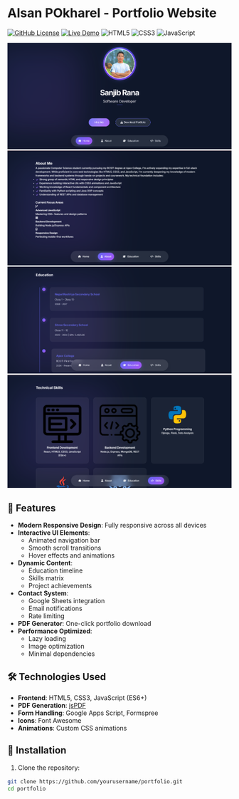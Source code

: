 # Alsan POkharel - Portfolio Website

[![GitHub License](https://img.shields.io/badge/license-MIT-blue.svg)](https://opensource.org/licenses/MIT)
[![Live Demo](https://img.shields.io/badge/demo-live-brightgreen)](https://yourusername.github.io/portfolio)
![HTML5](https://img.shields.io/badge/html5-%23E34F26.svg?style=flat&logo=html5&logoColor=white)
![CSS3](https://img.shields.io/badge/css3-%231572B6.svg?style=flat&logo=css3&logoColor=white)
![JavaScript](https://img.shields.io/badge/javascript-%23323330.svg?style=flat&logo=javascript&logoColor=%23F7DF1E)

![Portfolio Screenshot](./assets/images/screenshot.png)
![Portfolio Screenshot](./assets/images/screenshot1.png)
![Portfolio Screenshot](./assets/images/screenshot2.png)
![Portfolio Screenshot](./assets/images/screenshot3.png)

## 🌟 Features

- **Modern Responsive Design**: Fully responsive across all devices
- **Interactive UI Elements**:
  - Animated navigation bar
  - Smooth scroll transitions
  - Hover effects and animations
- **Dynamic Content**:
  - Education timeline
  - Skills matrix
  - Project achievements
- **Contact System**:
  - Google Sheets integration
  - Email notifications
  - Rate limiting
- **PDF Generator**: One-click portfolio download
- **Performance Optimized**:
  - Lazy loading
  - Image optimization
  - Minimal dependencies

## 🛠 Technologies Used

- **Frontend**: HTML5, CSS3, JavaScript (ES6+)
- **PDF Generation**: [jsPDF](https://parall.ax/products/jspdf)
- **Form Handling**: Google Apps Script, Formspree
- **Icons**: Font Awesome
- **Animations**: Custom CSS animations

## 🚀 Installation

1. Clone the repository:
```bash
git clone https://github.com/yourusername/portfolio.git
cd portfolio

